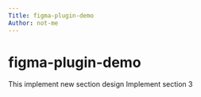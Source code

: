 ```yaml
---
Title: figma-plugin-demo
Author: not-me
---
```

# figma-plugin-demo

This implement new section design
Implement section 3
